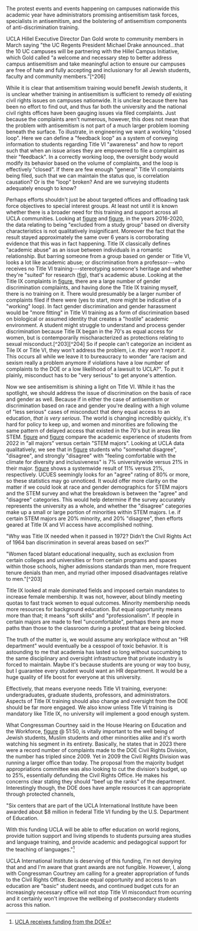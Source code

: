 
The protest events and events happening on campuses nationwide this academic year have administrators promising antisemitism task forces, specialists in antisemitism, 
and the bolstering of antisemitism components of anti-discrimination training. 

UCLA Hillel Executive Director Dan Gold wrote to community members in March saying "the UC Regents President Michael Drake announced...that the 10 UC campuses will be 
partnering with the Hillel Campus Initiative, which Gold called “a welcome and necessary step to better address campus antisemitism and take meaningful action to ensure our campuses are free of hate and fully accepting and inclusionary
for all Jewish students, faculty and community members.”[^206]

While it is clear that antisemitism training would benefit Jewish students, it is unclear whether training in antisemitism is sufficient to remedy *all* existing civil rights issues on campuses nationwide. It is unclear because there has been 
no effort to find out, and thus far both the university and the national civil rights offices have been gauging issues via filed complaints. Just because the complaints aren't numerous, however, this does not mean that the problem with antisemitism
 is not part of a much larger problem looming beneath the surface. To illustrate, in engineering we want a working "closed loop". Here we can define a "feedback loop" as a system of conveying information to students regarding Title VI 
"awareness" and how to report such that when an issue arises they are empowered to file a complaint as their "feedback". In a correctly working loop, the oversight body would modify its behavior based on the volume of complaints, and the 
loop is effectively "closed". If there are few enough "general" Title VI complaints being filed, such that we can maintain the status quo, is correlation causation? Or is the "loop" broken? And are we surveying students adequately enough to know?

Perhaps efforts shouldn't just be about targeted offices and offloading task force objectives to special interest groups. At least not until it is known whether there is a broader need for this training and support across all UCLA communities. 
Looking at [figure](##fig:ucues-ucla-site-1) and [figure](##fig:ucues-ucla-site-2), in the years 2016-2020, the data relating to being "excluded from a study group" based on diversity characteristics is not qualitatively insignificant. Moreover the 
fact that the result stayed approximately the same over 6 years is corroborating evidence that this was in fact happening. Title IX classically defines "academic abuse" as an issue between individuals in a romantic relationship. 
But barring someone from a group based on gender or Title VI, looks a lot like academic abuse; or discrimination from a professor---who receives no Title VI training---stereotyping someone's heritage and whether 
they're "suited" for research ([fig](##fig:reddit-black-bruins-2)), that's academic abuse. Looking at the Title IX complaints in [figure](##fig:dpo-investigations-title-ix), there are a large number of gender discrimination complaints, 
and having done the Title IX training myself, there is no training on it. There would presumably be a larger number of complaints filed if there were (yes to start, more might be indicative of a "working" loop). In fact gender discrimination and gender harassment would be 
"more fitting" in Title VI training as a form of discrimination based on biological or assumed identity that creates a "hostile" academic environment. A student might struggle to understand and process gender 
discrimination because Title IX began in the 70's as equal access for women, but is contemporarily mischaracterized as protections relating to sexual misconduct.[^203][^204] So if people can't categorize an incident as Tile IX or Title VI, 
they won't address the problem, i.e. *they won't report it*. This occurs all while we leave it to bureaucracy to wonder "are racism and sexism really a problem anymore if violations have a low number of complaints to the DOE or a low 
likelihood of a lawsuit to UCLA?". To put it plainly, misconduct has to be "very serious" to get anyone's attention. 

Now we see antisemitism is shining a light on Title VI. While it has the spotlight, we should address the issue of discrimination on the basis of race and gender as well. Because if in either the case of antisemitism or discrimination 
based on race and gender you're dealing with a high volume of "less serious" cases of misconduct that deny equal access to an education, *that is very serious*. The world is changing incredibly quickly, it's hard for policy to keep up, 
and women and minorities are following the same pattern of delayed access that existed in the 70's but in areas like STEM. [figure](##fig:ucues-ucla-all-2022) and [figure](##fig:ucues-ucla-both-2022) compare the academic experience of students 
from 2022 in "all majors" versus certain "STEM majors". Looking at UCLA data qualitatively, we see that in [figure](##fig:ucues-ucla-both-2022) students who "somewhat disagree", "disagree", and strongly "disagree" with "feeling comfortable with 
the climate for diversity and inclusiveness" is 7% universitywide versus 21% in their major. [figure](##fig:ucues-uc-both-2022) shows a systemwide result of 11% versus 21%, respectively. UCUES seemingly
looks for an "agree" rating of 80% or more, so these statistics may go unnoticed. It would offer more clarity on the matter if we could look at race and gender demographics for STEM majors and the STEM
survey and what the breakdown is between the "agree" and "disagree" categories. This would help determine if the survey accurately represents the university as a whole, and whether the "disagree" categories make up a small or large portion 
of minorities within STEM majors. I.e. if certain STEM majors are 20% minority, and 20% "disagree", then efforts geared at Title IX and VI access have accomplished nothing. 

"Why was Title IX needed when it passed in 1972? Didn’t the Civil Rights Act of 1964 ban discrimination in several areas based on sex?"

"Women faced blatant educational inequality, such as exclusion from certain colleges and universities or from certain programs and spaces within those schools, higher admissions standards than men, more frequent tenure denials than men, 
and myriad other imposed disadvantages relative to men."[^203]

Title IX looked at male dominated fields and imposed certain mandates to increase female membership. It was not, however, about blindly meeting quotas to fast track women to equal outcomes. Minority membership needs more resources for 
background education. But equal opportunity means more than that; it means "soft skills" and "professionalism". If people in certain majors are made to feel "uncomfortable", 
perhaps there are more paths than those to the classroom during a protest that are being blocked.

The truth of the matter is, we would assume any workplace without an "HR department" would eventually be a cesspool of toxic behavior. It is astounding to me that academia has lasted so long without succumbing to the same disciplinary and 
oversight infrastructure that private industry is forced to maintain. Maybe it's because students are young or way too busy, but I guarantee every student would want an HR department. It would be a huge quality of life boost for everyone at this university. 

Effectively, that means everyone needs Title VI training, everyone: undergraduates, graduate students, professors, and administrators. Aspects of Title IX training should also change and oversight from the DOE should be far more engaged. We 
also know unless Title VI training is mandatory like Title IX, no university will implement a good enough system.

What Congressman Courtney said in the House Hearing on Education and the Workforce, [figure](##fig:congressional-hearing) @ 51:50, is vitally important to the well being of Jewish students, Muslim students and other minorities alike 
and it's worth watching his segment in its entirety. Basically, he states that in 2023 there were a record number of complaints made to the DOE Civil Rights Division, the number has tripled since 2009. Yet in 2009 the Civil Rights Division
was running a larger office than today. The proposal from the majority budget appropriations committee was also looking to cut the division's budget, up to 25%, essentially defunding the Civil Rights Office. He makes his concerns clear stating 
they should "beef up the ranks" of the department. Interestingly though, the DOE does have ample resources it can appropriate through protected channels,

"Six centers that are part of the UCLA International Institute have been awarded about $8 million in federal Title VI funding by the U.S. Department of Education.

With this funding UCLA will be able to offer education on world regions, provide tuition support and living stipends to students pursuing area studies and language training, and provide academic and pedagogical 
support for the teaching of languages."[^300] 

UCLA International Institute is deserving of this funding, I'm not denying that and and I'm aware that grant awards are not fungible. However, I, along with Congressman Courtney am calling for a 
greater appropriation of funds to the Civil Rights Office. Because equal opportunity and access to an education are "basic" student needs, and continued budget cuts 
for an increasingly necessary office will not stop Title VI misconduct from ocurring and it certainly won't improve the wellbeing of postsecondary students across this nation. 

[^300]:[UCLA receives funding from the DOE](https://newsroom.ucla.edu/releases/international-institute-receives-8-million-title-6-federal-funding)



